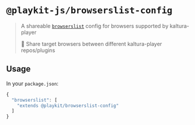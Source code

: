 # `@playkit-js/browserslist-config`

> A shareable [`browserslist`][browserslist] config for browsers supported by kaltura-player
>
> 🦔 Share target browsers between different kaltura-player repos/plugins

[browserslist]: https://github.com/browserslist/browserslist

## Usage

In your `package.json`:

```js
{
  "browserslist": [
    "extends @playkit/browserslist-config"
  ]
}
```